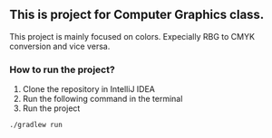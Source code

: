 ## This is project for Computer Graphics class.

This project is mainly focused on colors. Expecially RBG to CMYK conversion and vice versa.

### How to run the project?

1. Clone the repository in IntelliJ IDEA
2. Run the following command in the terminal
3. Run the project

```bash
./gradlew run
```
